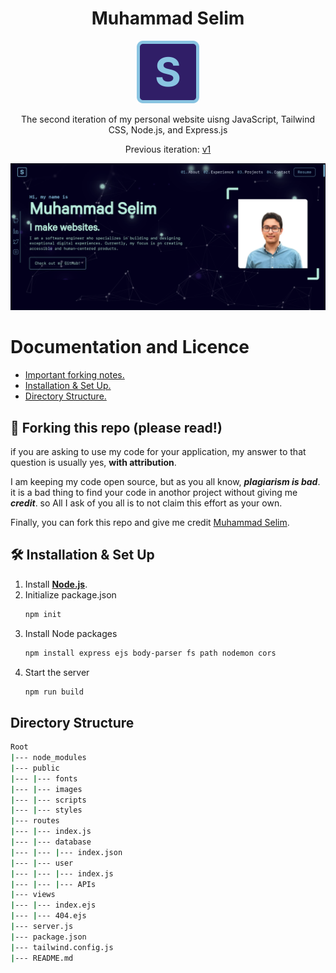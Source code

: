 <h1 align="center"><b>Muhammad Selim</b></h1>
<div align="center">
  <img alt="Logo" src="public/images/favicon.svg" width="100" />
</div>
<p align="center">
    The second iteration of my personal website uisng JavaScript, Tailwind CSS, Node.js, and Express.js
</p>
<p align="center">
    Previous iteration: <a href="https://github.com/Mu-selim/v1">v1</a>
</p>
<div align="center">
  <img alt="preview" src="public/images/preview.png" />
</div>

# **Documentation and Licence**
* <a href="#forkingNotes">Important forking notes.</a>
* <a href="#setup">Installation & Set Up.</a>
* <a href="#structure">Directory Structure.</a>


<h2 id="forkingNotes"><b>🚨 Forking this repo (please read!)</b></h2>

if you are asking to use my code for your application, my answer to that question is usually yes, **with attribution**.

I am keeping my code open source, but as you all know, ***plagiarism is bad***. it is a bad thing to find your code in anothor project without giving me ***credit***.  so All I ask of you all is to not claim this effort as your own.

Finally, you can fork this repo and give me credit [Muhammad Selim](https://www.linkedin.com/in/selimjs).


<h2 id="setup"><b>🛠 Installation & Set Up</b></h2>

1. Install [**Node.js**](https://nodejs.org/en/).
2. Initialize package.json
   ```bash
   npm init
   ```
3. Install Node packages
   ```bash
   npm install express ejs body-parser fs path nodemon cors
   ```
3. Start the server
   ```bash
   npm run build
   ```



<h2 id="structure"><b>Directory Structure</b></h2>

```bash
Root
|--- node_modules
|--- public
|--- |--- fonts
|--- |--- images
|--- |--- scripts
|--- |--- styles
|--- routes
|--- |--- index.js
|--- |--- database
|--- |--- |--- index.json
|--- |--- user
|--- |--- |--- index.js
|--- |--- |--- APIs
|--- views
|--- |--- index.ejs
|--- |--- 404.ejs
|--- server.js
|--- package.json
|--- tailwind.config.js
|--- README.md
```